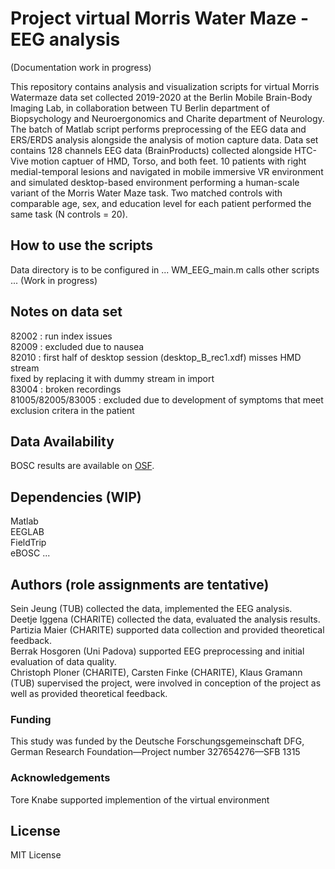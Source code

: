 # Project virtual Morris Water Maze - EEG analysis    
(Documentation work in progress)

This repository contains analysis and visualization scripts for virtual Morris Watermaze data set
collected 2019-2020 at the Berlin Mobile Brain-Body Imaging Lab, 
in collaboration between TU Berlin department of Biopsychology and Neuroergonomics and Charite department of Neurology.
The batch of Matlab script performs preprocessing of the EEG data and ERS/ERDS analysis alongside the analysis of motion capture data.
Data set contains 128 channels EEG data (BrainProducts) collected alongside HTC-Vive motion captuer of HMD, Torso, and both feet.
10 patients with right medial-temporal lesions and navigated in mobile immersive VR environment and simulated desktop-based environment 
performing a human-scale variant of the Morris Water Maze task. Two matched controls with comparable age, sex, and education level for each patient performed the same task (N controls = 20). 

## How to use the scripts
Data directory is to be configured in ... WM_EEG_main.m calls other scripts ... (Work in progress) 

## Notes on data set   
82002 : run index issues  
82009 : excluded due to nausea  
82010 : first half of desktop session (desktop_B_rec1.xdf) misses HMD stream  
	fixed by replacing it with dummy stream in import  
83004 : broken recordings  
81005/82005/83005 : excluded due to development of symptoms that meet exclusion critera in the patient  

## Data Availability
BOSC results are available on [OSF](https://osf.io/3jv78/).

## Dependencies (WIP)
Matlab   
EEGLAB  
FieldTrip  
eBOSC
... 

## Authors (role assignments are tentative)
Sein Jeung (TUB) collected the data, implemented the EEG analysis.    
Deetje Iggena (CHARITE) collected the data, evaluated the analysis results.    
Partizia Maier (CHARITE) supported data collection and provided theoretical feedback.   
Berrak Hosgoren (Uni Padova) supported EEG preprocessing and initial evaluation of data quality.   
Christoph Ploner (CHARITE), Carsten Finke (CHARITE), Klaus Gramann (TUB) supervised the project, were involved in conception of the project as well as provided theoretical feedback. 

### Funding
This study was funded by the Deutsche Forschungsgemeinschaft DFG, German Research Foundation—Project number 327654276—SFB 1315

### Acknowledgements
Tore Knabe supported implemention of the virtual environment   

## License
MIT License
